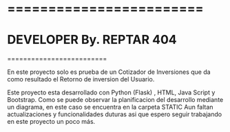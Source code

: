 
========================
========================
DEVELOPER
By. REPTAR 404               
=========================                                              
=========================

En este proyecto solo es prueba de un Cotizador de Inversiones que da como resultado el Retorno de inversion del Usuario.

Este proyecto esta desarrollado con Python (Flask) , HTML, Java Script y Bootstrap.
Como se puede observar la planificacion del desarrollo mediante un diagrama, en este caso se encuentra en la carpeta STATIC
Aun faltan actualizaciones y funcionalidades duturas asi que espero seguir trabajando en este proyecto un poco más.
